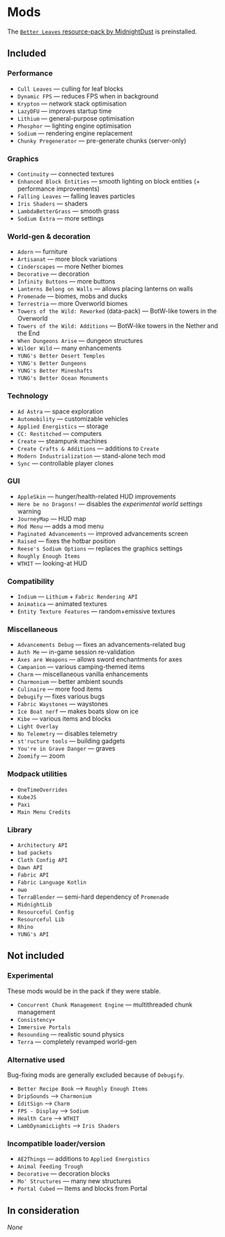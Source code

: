 # Mods

The [`Better Leaves` resource-pack by MidnightDust](https://github.com/TeamMidnightDust/BetterLeavesPack) is preinstalled.

## Included
### Performance
- `Cull Leaves` — culling for leaf blocks
- `Dynamic FPS` — reduces FPS when in background
- `Krypton` — network stack optimisation
- `LazyDFU` — improves startup time
- `Lithium` — general-purpose optimisation
- `Phosphor` — lighting engine optimisation
- `Sodium` — rendering engine replacement
- `Chunky Pregenerator` — pre-generate chunks (server-only)

### Graphics
- `Continuity` — connected textures
- `Enhanced Block Entities` — smooth lighting on block entities (+ performance improvements)
- `Falling Leaves` — falling leaves particles
- `Iris Shaders` — shaders
- `LambdaBetterGrass` — smooth grass
- `Sodium Extra` — more settings

### World-gen & decoration
- `Adorn` — furniture
- `Artisanat` — more block variations
- `Cinderscapes` — more Nether biomes
- `Decorative` — decoration
- `Infinity Buttons` — more buttons
- `Lanterns Belong on Walls` — allows placing lanterns on walls
- `Promenade` — biomes, mobs and ducks
- `Terrestria` — more Overworld biomes
- `Towers of the Wild: Reworked` (data-pack) — BotW-like towers in the Overworld
- `Towers of the Wild: Additions` — BotW-like towers in the Nether and the End
- `When Dungeons Arise` — dungeon structures
- `Wilder Wild` — many enhancements
- `YUNG's Better Desert Temples`
- `YUNG's Better Dungeons`
- `YUNG's Better Mineshafts`
- `YUNG's Better Ocean Monuments`

### Technology
- `Ad Astra` — space exploration
- `Automobility` — customizable vehicles
- `Applied Energistics` — storage
- `CC: Restitched` — computers
- `Create` — steampunk machines
- `Create Crafts & Additions` — additions to `Create`
- `Modern Industrialization` — stand-alone tech mod
- `Sync` — controllable player clones

### GUI
- `AppleSkin` — hunger/health-related HUD improvements
- `Here be no Dragons!` — disables the *experimental world settings* warning
- `JourneyMap` — HUD map
- `Mod Menu` — adds a mod menu
- `Paginated Advancements` — improved advancements screen
- `Raised` — fixes the hotbar position
- `Reese's Sodium Options` — replaces the graphics settings
- `Roughly Enough Items`
- `WTHIT` — looking-at HUD

### Compatibility
- `Indium` — `Lithium` + `Fabric Rendering API`
- `Animatica` — animated textures
- `Entity Texture Features` — random+emissive textures

### Miscellaneous
- `Advancements Debug` — fixes an advancements-related bug
- `Auth Me` — in-game session re-validation
- `Axes are Weapons` — allows sword enchantments for axes
- `Campanion` — various camping-themed items
- `Charm` — miscellaneous vanilla enhancements
- `Charmonium` — better ambient sounds
- `Culinaire` — more food items
- `Debugify` — fixes various bugs
- `Fabric Waystones` — waystones
- `Ice Boat nerf` — makes boats slow on ice
- `Kibe` — various items and blocks
- `Light Overlay`
- `No Telemetry` — disables telemetry
- `st'ructure tools` — building gadgets
- `You're in Grave Danger` — graves
- `Zoomify` — zoom

### Modpack utilities
- `OneTimeOverrides`
- `KubeJS`
- `Paxi`
- `Main Menu Credits`

### Library
- `Architectury API`
- `bad packets`
- `Cloth Config API`
- `Dawn API`
- `Fabric API`
- `Fabric Language Kotlin`
- `oωo`
- `TerraBlender` — semi-hard dependency of `Promenade`
- `MidnightLib`
- `Resourceful Config`
- `Resourceful Lib`
- `Rhino`
- `YUNG's API`

## Not included
### Experimental
These mods would be in the pack if they were stable.
- `Concurrent Chunk Management Engine` — multithreaded chunk management
- `Consistency+`
- `Immersive Portals`
- `Resounding` — realistic sound physics
- `Terra` — completely revamped world-gen

### Alternative used
Bug-fixing mods are generally excluded because of `Debugify`.
- `Better Recipe Book` --> `Roughly Enough Items`
- `DripSounds` --> `Charmonium`
- `EditSign` --> `Charm`
- `FPS - Display` --> `Sodium`
- `Health Care` --> `WTHIT`
- `LambDynamicLights` --> `Iris Shaders`

### Incompatible loader/version
- `AE2Things` — additions to `Applied Energistics`
- `Animal Feeding Trough`
- `Decorative` — decoration blocks
- `Mo' Structures` — many new structures
- `Portal Cubed` — Items and blocks from Portal

## In consideration
*None*